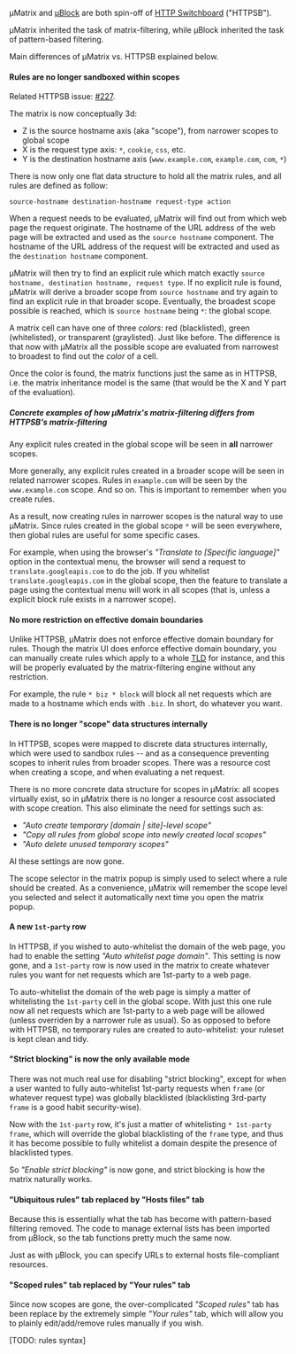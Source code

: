 µMatrix and [µBlock](https://github.com/gorhill/uBlock) are both spin-off of [HTTP Switchboard](https://github.com/gorhill/httpswitchboard) ("HTTPSB").

µMatrix inherited the task of matrix-filtering, while µBlock inherited the task of pattern-based filtering.

Main differences of µMatrix vs. HTTPSB explained below.

#### Rules are no longer sandboxed within scopes

Related HTTPSB issue: [#227](https://github.com/gorhill/httpswitchboard/issues/227).

The matrix is now conceptually 3d:
- Z is the source hostname axis (aka "scope"), from narrower scopes to global scope
- X is the request type axis: `*`, `cookie`, `css`, etc.
- Y is the destination hostname axis (`www.example.com`, `example.com`, `com`, `*`)

There is now only one flat data structure to hold all the matrix rules, and all rules are defined as follow:

`source-hostname destination-hostname request-type action`

When a request needs to be evaluated, µMatrix will find out from which web page the request originate. The hostname of the URL address of the web page will be extracted and used as the `source hostname` component. The hostname of the URL address of the request will be extracted and used as the `destination hostname` component.

µMatrix will then try to find an explicit rule which match exactly `source hostname, destination hostname, request type`. If no explicit rule is found, µMatrix will derive a broader scope from `source hostname` and try again to find an explicit rule in that broader scope. Eventually, the broadest scope possible is reached, which is `source hostname` being `*`: the global scope.

A matrix cell can have one of three _colors_: red (blacklisted), green (whitelisted), or transparent (graylisted). Just like before. The difference is that now with µMatrix all the possible scope are evaluated from narrowest to broadest to find out the _color_ of a cell.

Once the color is found, the matrix functions just the same as in HTTPSB, i.e. the matrix inheritance model is the same (that would be the X and Y part of the evaluation).

##### Concrete examples of how µMatrix's matrix-filtering differs from HTTPSB's matrix-filtering 

Any explicit rules created in the global scope will be seen in **all** narrower scopes.

More generally, any explicit rules created in a broader scope will be seen in related narrower scopes. Rules in `example.com` will be seen by the `www.example.com` scope. And so on. This is important to remember when you create rules.

As a result, now creating rules in narrower scopes is the natural way to use µMatrix. Since rules created in the global scope `*` will be seen everywhere, then global rules are useful for some specific cases. 

For example, when using the browser's _"Translate to [Specific language]"_ option in the contextual menu, the browser will send a request to `translate.googleapis.com` to do the job. If you whitelist `translate.googleapis.com` in the global scope, then the feature to translate a page using the contextual menu will work in all scopes (that is, unless a explicit block rule exists in a narrower scope).

#### No more restriction on effective domain boundaries

Unlike HTTPSB, µMatrix does not enforce effective domain boundary for rules. Though the matrix UI does enforce effective domain boundary, you can manually create rules which apply to a whole [TLD](http://en.wikipedia.org/wiki/Top-level_domain) for instance, and this will be properly evaluated by the matrix-filtering engine without any restriction.

For example, the rule `* biz * block` will block all net requests which are made to a hostname which ends with `.biz`. In short, do whatever you want.

#### There is no longer "scope" data structures internally

In HTTPSB, scopes were mapped to discrete data structures internally, which were used to sandbox rules -- and as a consequence preventing scopes to inherit rules from broader scopes. There was a resource cost when creating a scope, and when evaluating a net request.

There is no more concrete data structure for scopes in µMatrix: all scopes virtually exist, so in µMatrix there is no longer a resource cost associated with scope creation. This also eliminate the need for settings such as:

- _"Auto create temporary [domain | site]-level scope"_
- _"Copy all rules from global scope into newly created local scopes"_
- _"Auto delete unused temporary scopes"_

Al these settings are now gone.

The scope selector in the matrix popup is simply used to select where a rule should be created. As a convenience, µMatrix will remember the scope level you selected and select it automatically next time you open the matrix popup.

#### A new `1st-party` row

In HTTPSB, if you wished to auto-whitelist the domain of the web page, you had to enable the setting _"Auto whitelist page domain"_. This setting is now gone, and a `1st-party` row is now used in the matrix to create whatever rules you want for net requests which are 1st-party to a web page.

To auto-whitelist the domain of the web page is simply a matter of whitelisting the `1st-party` cell in the global scope. With just this one rule now all net requests which are 1st-party to a web page will be allowed (unless overriden by a narrower rule as usual). So as opposed to before with HTTPSB, no temporary rules are created to auto-whitelist: your ruleset is kept clean and tidy.

#### "Strict blocking" is now the only available mode

There was not much real use for disabling "strict blocking", except for when a user wanted to fully auto-whitelist 1st-party requests when `frame` (or whatever request type) was globally blacklisted (blacklisting 3rd-party `frame` is a good habit security-wise).

Now with the `1st-party` row, it's just a matter of whitelisting `* 1st-party frame`, which will override the global blacklisting of the `frame` type, and thus it has become possible to fully whitelist a domain despite the presence of blacklisted types.

So _"Enable strict blocking"_ is now gone, and strict blocking is how the matrix naturally works.

#### "Ubiquitous rules" tab replaced by "Hosts files" tab

Because this is essentially what the tab has become with pattern-based filtering removed. The code to manage external lists has been imported from µBlock, so the tab functions pretty much the same now.

Just as with µBlock, you can specify URLs to external hosts file-compliant resources.

#### "Scoped rules" tab replaced by "Your rules" tab

Since now scopes are gone, the over-complicated _"Scoped rules"_ tab has been replace by the extremely simple _"Your rules"_ tab, which will allow you to plainly edit/add/remove rules manually if you wish.

[TODO: rules syntax]